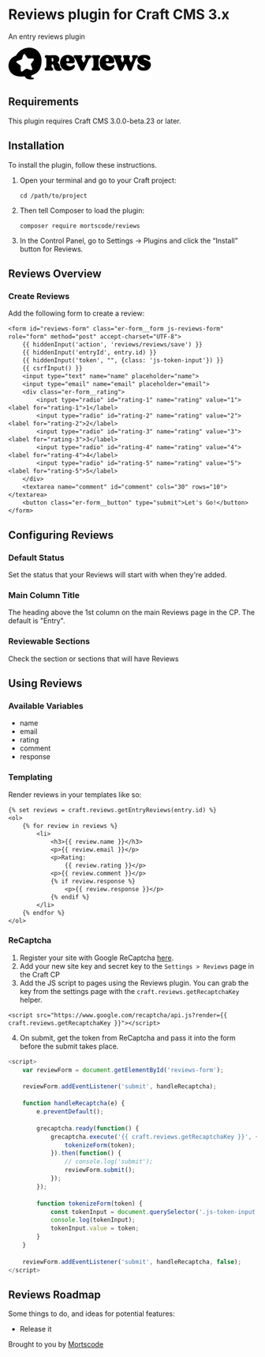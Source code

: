 # Reviews plugin for Craft CMS 3.x

An entry reviews plugin

![Screenshot](resources/img/plugin-logo.png)

## Requirements

This plugin requires Craft CMS 3.0.0-beta.23 or later.

## Installation

To install the plugin, follow these instructions.

1.  Open your terminal and go to your Craft project:

        cd /path/to/project

2.  Then tell Composer to load the plugin:

        composer require mortscode/reviews

3.  In the Control Panel, go to Settings → Plugins and click the “Install” button for Reviews.

## Reviews Overview

### Create Reviews

Add the following form to create a review:

```twig
<form id="reviews-form" class="er-form__form js-reviews-form" role="form" method="post" accept-charset="UTF-8">
    {{ hiddenInput('action', 'reviews/reviews/save') }}
    {{ hiddenInput('entryId', entry.id) }}
    {{ hiddenInput('token', "", {class: 'js-token-input'}) }}
    {{ csrfInput() }}
    <input type="text" name="name" placeholder="name">
    <input type="email" name="email" placeholder="email">
    <div class="er-form__rating">
        <input type="radio" id="rating-1" name="rating" value="1"><label for="rating-1">1</label>
        <input type="radio" id="rating-2" name="rating" value="2"><label for="rating-2">2</label>
        <input type="radio" id="rating-3" name="rating" value="3"><label for="rating-3">3</label>
        <input type="radio" id="rating-4" name="rating" value="4"><label for="rating-4">4</label>
        <input type="radio" id="rating-5" name="rating" value="5"><label for="rating-5">5</label>
    </div>
    <textarea name="comment" id="comment" cols="30" rows="10"></textarea>
    <button class="er-form__button" type="submit">Let's Go!</button>
</form>
```

## Configuring Reviews

### Default Status

Set the status that your Reviews will start with when they're added.

### Main Column Title

The heading above the 1st column on the main Reviews page in the CP. The default is "Entry".

### Reviewable Sections

Check the section or sections that will have Reviews

## Using Reviews

### Available Variables

-   name
-   email
-   rating
-   comment
-   response

### Templating

Render reviews in your templates like so:

```twig
{% set reviews = craft.reviews.getEntryReviews(entry.id) %}
<ol>
    {% for review in reviews %}
        <li>
            <h3>{{ review.name }}</h3>
            <p>{{ review.email }}</p>
            <p>Rating:
                {{ review.rating }}</p>
            <p>{{ review.comment }}</p>
            {% if review.response %}
                <p>{{ review.response }}</p>
            {% endif %}
        </li>
    {% endfor %}
</ol>
```

### ReCaptcha

1. Register your site with Google ReCaptcha [here]('https://www.google.com/recaptcha/admin/create').
2. Add your new site key and secret key to the `Settings > Reviews` page in the Craft CP
3. Add the JS script to pages using the Reviews plugin. You can grab the key from the settings page with the `craft.reviews.getRecaptchaKey` helper.

```
<script src="https://www.google.com/recaptcha/api.js?render={{ craft.reviews.getRecaptchaKey }}"></script>
```

4. On submit, get the token from ReCaptcha and pass it into the form before the submit takes place.

```js
<script>
    var reviewForm = document.getElementById('reviews-form');

    reviewForm.addEventListener('submit', handleRecaptcha);

    function handleRecaptcha(e) {
        e.preventDefault();

        grecaptcha.ready(function() {
            grecaptcha.execute('{{ craft.reviews.getRecaptchaKey }}', {action: 'submit'}).then(function(token) {
                tokenizeForm(token);
            }).then(function() {
                // console.log('submit');
                reviewForm.submit();
            });
        });

        function tokenizeForm(token) {
            const tokenInput = document.querySelector('.js-token-input');
            console.log(tokenInput);
            tokenInput.value = token;
        }
    }

    reviewForm.addEventListener('submit', handleRecaptcha, false);
</script>
```

## Reviews Roadmap

Some things to do, and ideas for potential features:

-   Release it

Brought to you by [Mortscode](https://github.com/mortscode)
